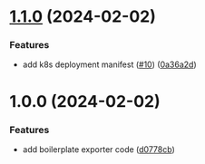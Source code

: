 # [1.1.0](https://github.com/Ebaneck/datadog-cost-exporter/compare/v1.0.0...v1.1.0) (2024-02-02)


### Features

* add k8s deployment manifest ([#10](https://github.com/Ebaneck/datadog-cost-exporter/issues/10)) ([0a36a2d](https://github.com/Ebaneck/datadog-cost-exporter/commit/0a36a2d619f4016ea7ee90f152d2490f10824004))

# 1.0.0 (2024-02-02)


### Features

* add boilerplate exporter code ([d0778cb](https://github.com/Ebaneck/datadog-cost-exporter/commit/d0778cb01c08f62abbd5ed8d9e4e6279d0086573))
